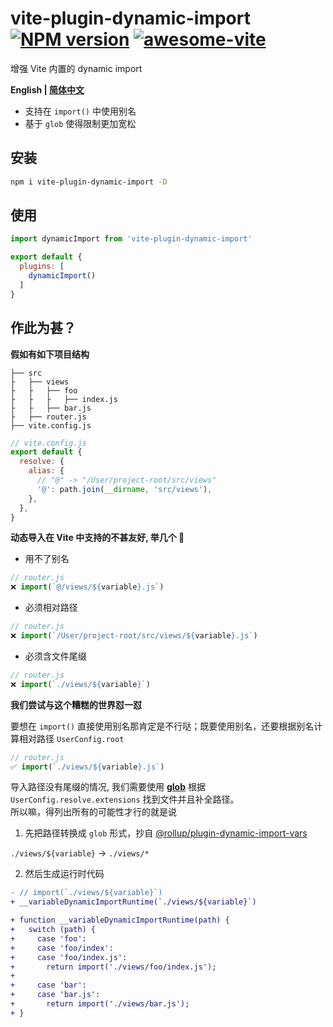 # vite-plugin-dynamic-import [![NPM version](https://img.shields.io/npm/v/vite-plugin-dynamic-import.svg)](https://npmjs.org/package/vite-plugin-dynamic-import) [![awesome-vite](https://awesome.re/badge.svg)](https://github.com/vitejs/awesome-vite)

增强 Vite 内置的 dynamic import

**English | [简体中文](https://github.com/caoxiemeihao/vite-plugins/blob/main/packages/dynamic-import/README.zh-CN.md)**

- 支持在 `import()` 中使用别名
- 基于 `glob` 使得限制更加宽松

## 安装

```bash
npm i vite-plugin-dynamic-import -D
```

## 使用
```javascript
import dynamicImport from 'vite-plugin-dynamic-import'

export default {
  plugins: [
    dynamicImport()
  ]
}
```

## 作此为甚？

**假如有如下项目结构**

```tree
├── src
├   ├── views
├   ├   ├── foo
├   ├   ├   ├── index.js
├   ├   ├── bar.js
├   ├── router.js
├── vite.config.js

```

```js
// vite.config.js
export default {
  resolve: {
    alias: {
      // "@" -> "/User/project-root/src/views"
      '@': path.join(__dirname, 'src/views'),
    },
  },
}
```

**动态导入在 Vite 中支持的不甚友好, 举几个 🌰**

- 用不了别名

```js
// router.js
❌ import(`@/views/${variable}.js`)
```

- 必须相对路径

```js
// router.js
❌ import(`/User/project-root/src/views/${variable}.js`)
```

- 必须含文件尾缀

```js
// router.js
❌ import(`./views/${variable}`)
```

**我们尝试与这个糟糕的世界怼一怼**

要想在 `import()` 直接使用别名那肯定是不行哒；既要使用别名，还要根据别名计算相对路径 `UserConfig.root`

```js
// router.js
✅ import(`./views/${variable}.js`)
```

导入路径没有尾缀的情况, 我们需要使用 **[glob](https://www.npmjs.com/package/fast-glob)** 根据 `UserConfig.resolve.extensions` 找到文件并且补全路径。    
所以嘛，得列出所有的可能性才行的就是说

1. 先把路径转换成 `glob` 形式，抄自 [@rollup/plugin-dynamic-import-vars](https://github.com/rollup/plugins/tree/master/packages/dynamic-import-vars#how-it-works)

`./views/${variable}` -> `./views/*`

2. 然后生成运行时代码

```diff
- // import(`./views/${variable}`)
+ __variableDynamicImportRuntime(`./views/${variable}`)

+ function __variableDynamicImportRuntime(path) {
+   switch (path) {
+     case 'foo':
+     case 'foo/index':
+     case 'foo/index.js':
+       return import('./views/foo/index.js');
+ 
+     case 'bar':
+     case 'bar.js':
+       return import('./views/bar.js');
+ }
```
